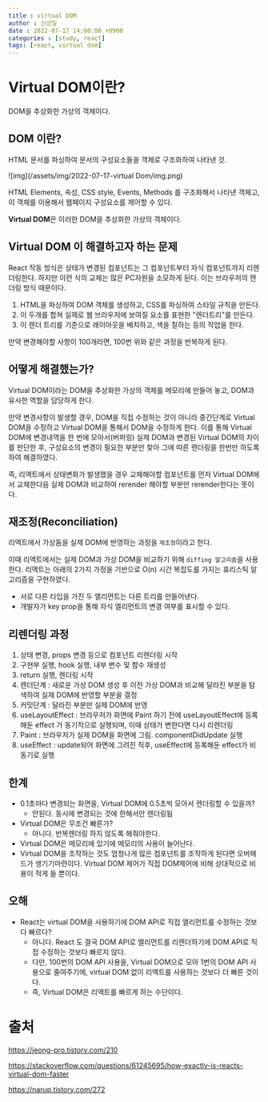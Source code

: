 ```yaml
---
title : virtual DOM
author : 신성일
date : 2022-07-17 14:00:00 +0900
categories : [study, react]
tags: [react, virtual dom]
---
```




# Virtual DOM이란?

DOM을 추상화한 가상의 객체이다.



## DOM 이란?

HTML 문서를 파싱하여 문서의 구성요소들을 객체로 구조화하여 나타낸 것.

![img](/assets/img/2022-07-17-virtual Dom/img.png)

HTML Elements, 속성, CSS style, Events, Methods 를 구조화해서 나타낸 객체고, 이 객체를 이용해서 웹페이지 구성요소를 제어할 수 있다.



**Virtual DOM**은 이러한 DOM을 추상화한 가상의 객체이다.



## Virtual DOM 이 해결하고자 하는 문제

React 작동 방식은 상태가 변경된 컴포넌트는 그 컴포넌트부터 자식 컴포넌트까지 리렌더링한다. 하지만 이런 식의 교체는 많은 PC자원을 소모하게 된다. 이는 브라우저의 렌더링 방식 때문이다. 

1. HTML을 파싱하여 DOM 객체를 생성하고, CSS를 파싱하여 스타일 규칙을 만든다.
2. 이 두개를 합쳐 실제로 웹 브라우저에 보여질 요소를 표현한 "렌더트리"를 만든다.
3. 이 렌더 트리를 기준으로 레이아웃을 배치하고, 색을 칠하는 등의 작업을 한다.

만약 변경해야할 사항이 100개라면, 100번 위와 같은 과정을 반복하게 된다.



## 어떻게 해결했는가?

Virtual DOM이라는 DOM을 추상화한 가상의 객체를 메모리에 만들어 놓고, DOM과 유사한 역할을 담당하게 한다. 

만약 변경사항이 발생할 경우, DOM을 직접 수정하는 것이 아니라 중간단계로 Virtual DOM을 수정하고 Virtual DOM을 통해서 DOM을 수정하게 한다. 이를 통해 Virtual DOM에 변경내역을 한 번에 모아서(버퍼링) 실제 DOM과 변경된 Virtual DOM의 차이를 판단한 후, 구성요소의 변경이 필요한 부분만 찾아 그에 따른 렌더링을 한번만 하도록 하여 해결하였다.

즉, 리액트에서 상태변화가 발생했을 경우 교체해야할 컴포넌트를 먼저 Virtual DOM에서 교체한다음 실제 DOM과 비교하여 rerender 해야할 부분만 rerender한다는 뜻이다.



## 재조정(Reconciliation)

리액트에서 가상돔을 실제 DOM에 반영하는 과정을 `재조정`이라고 한다.

이때 리액트에서는 실제 DOM과 가상 DOM을 비교하기 위해 `diffing 알고리즘`을 사용한다. 리액트는 아래의 2가지 가정을 기반으로 O(n) 시간 복잡도를 가지는 휴리스틱 알고리즘을 구현하였다.

- 서로 다른 타입을 가진 두 엘리먼트는 다른 트리를 만들어낸다.
- 개발자가 key prop을 통해 자식 엘리먼트의 변경 여부를 표시할 수 있다.



## 리렌더링 과정

1. 상태 변경, props 변경 등으로 컴포넌트 리렌더링 시작
2. 구현부 실행, hook 실행, 내부 변수 및 함수 재생성
3. return 실행, 렌더링 시작
4. 렌더단계 : 새로운 가상 DOM 생성 후 이전 가상 DOM과 비교해 달라진 부분을 탐색하여 실제 DOM에 반영할 부분을 결정
5. 커밋단계 : 달라진 부분만 실제 DOM에 반영
6. useLayoutEffect : 브라우저가 화면에 Paint 하기 전에 useLayoutEffect에 등록해둔 effect 가 동기적으로 실행되며, 이때 상태가 변한다면 다시 리렌더링
7. Paint : 브라우저가 실제 DOM을 화면에 그림. componentDidUpdate 실행
8. useEffect : update되어 화면에 그려진 직후, useEffect에 등록해둔 effect가 비동기로 실행



## 한계

- 0.1초마다 변경되는 화면을, Virtual DOM에 0.5초씩 모아서 렌더링할 수 있을까? 
  - 안된다. 동시에 변경되는 것에 한해서만 렌더링됨
- Virtual DOM은 무조건 빠른가?
  - 아니다. 반복렌더링 하지 않도록 해줘야한다. 
- Virtual DOM은 메모리에 있기에 메모리의 사용이 늘어난다.
- Virtual DOM을 조작하는 것도 엄청나게 많은 컴포넌트를 조작하게 된다면 오버헤드가 생기기마련이다. Virtual DOM 제어가 직접 DOM제어에 비해 상대적으로 비용이 적게 들 뿐이다. 



## 오해

- React는 virtual DOM을 사용하기에 DOM API로 직접 엘리먼트를 수정하는 것보다 빠르다?
  - 아니다. React 도 결국 DOM API로 엘리먼트를 리렌더하기에 DOM API로 직접 수정하는 것보다 빠르지 않다.
  - 다만, 100번의 DOM API 사용을, Virtual DOM으로 모아 1번의 DOM API 사용으로 줄여주기에, virtual DOM 없이 리액트를 사용하는 것보다 더 빠른 것이다. 
  - 즉, Virtual DOM은 리액트를 빠르게 하는 수단이다.



# 출처

https://jeong-pro.tistory.com/210

https://stackoverflow.com/questions/61245695/how-exactly-is-reacts-virtual-dom-faster

https://narup.tistory.com/272
